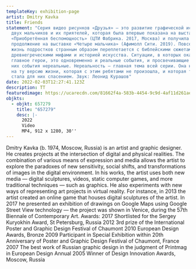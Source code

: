 ```yaml
---
templateKey: exhibition-page
artist: Dmitry Kavka
title: Friends
statement: "Серия видео рисунков «Друзья» — это развитие графической истории про
  двух мальчиков и их приятелей, которая была впервые показана на выставке
  «Приобретённая беспомощность» (ЦТИ Фабрика. 2017, Москва) и получила своё
  продолжение на выставке «Четыре мальчика» (Афимолл Сити. 2019). Повседневная
  жизнь подростков странным образом переплетается с библейскими сюжетами,
  древнегреческими мифами и историей искусства. Ситуации, в которых оказываются
  главное герои, это одновременно и реальные события, и просвечивающие сквозь
  них события нереальные. Нереальность — главная тема всей серии. Она намекает
  на ту версию жизни, которая с этим ребятами не произошла, и которая так и не
  стала для них спасением. Звук: Леонид Курашов"
date: 2022-02-03T12:27:41.123Z
description: TT
featuredimage: https://ucarecdn.com/81662f4a-583b-4454-9c9d-4af11d261aec/
objkts:
  - objkt: 657279
    title: "657279"
    desc: |-
      2022
      Video
      MP4, 912 x 1280, 30''
---
```

Dmitry Kavka (b. 1974, Moscow, Russia) is an artist and graphic designer. He creates projects at the intersection of digital and physical realities. The combination of various means of expression and media allows the artist to explore the paradoxes of new sensitivity, social shifts, and transformations of images in the digital environment. In his works, the artist uses both new media — digital sculptures, videos, static computer games, and more traditional techniques — such as graphics. He also experiments with new ways of representing art projects in virtual reality. For instance, in 2013 the artist created an online game that houses digital sculptures of the artist. In 2017 he presented an exhibition of drawings on Google Maps using Google Street View technology — the project was shown in Venice, during the 57th Biennale of Contemporary Art. Awards: 2017 Shortlisted for the Sergey Kuryokhin Award, St Petersburg, Russia 2012 3rd prize of the International Poster and Graphic Design Festival of Chaumont 2010 European Design Awards, Bronze 2009 Participant in Special Exhibition within 20th Anniversary of Poster and Graphic Design Festival of Chaumont, France 2007 The best work of Russian graphic design in the judgment of Printmag in European Design Annual 2005 Winner of Design Innovation Awards, Moscow, Russia